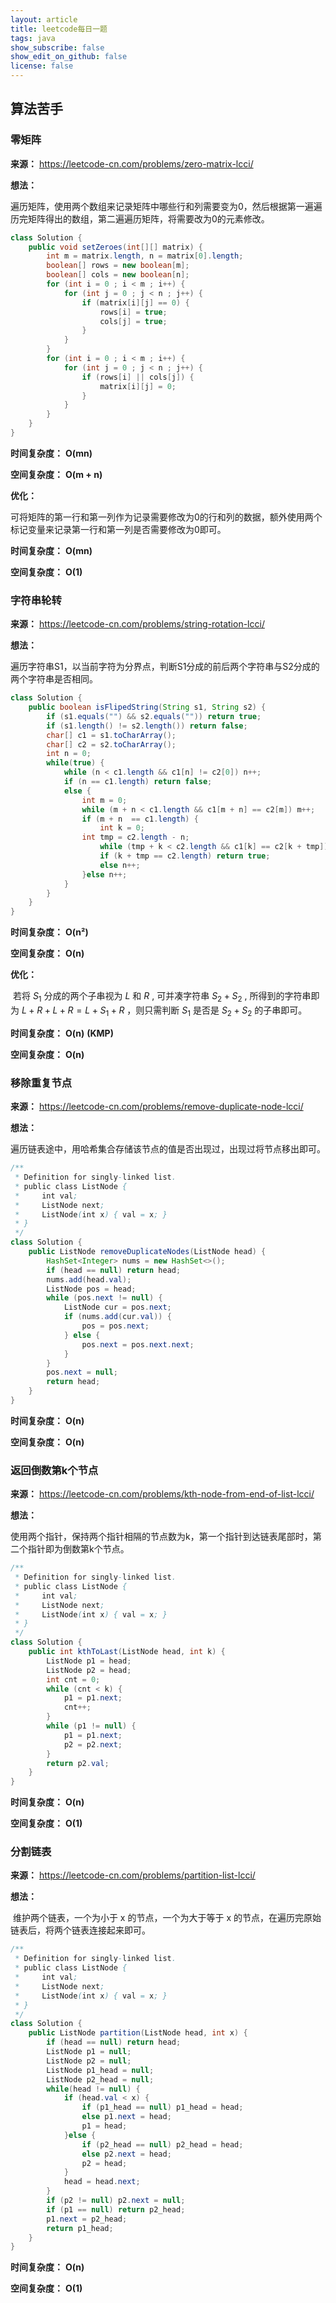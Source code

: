 ```yaml
---
layout: article
title: leetcode每日一题
tags: java
show_subscribe: false
show_edit_on_github: false
license: false
---
```


<!--more-->

## 算法苦手




### 零矩阵

**来源：**	<https://leetcode-cn.com/problems/zero-matrix-lcci/>	

**想法：**

​	遍历矩阵，使用两个数组来记录矩阵中哪些行和列需要变为0，然后根据第一遍遍历完矩阵得出的数组，第二遍遍历矩阵，将需要改为0的元素修改。

```java
class Solution {
    public void setZeroes(int[][] matrix) {
        int m = matrix.length, n = matrix[0].length;
        boolean[] rows = new boolean[m];
        boolean[] cols = new boolean[n];
        for (int i = 0 ; i < m ; i++) {
            for (int j = 0 ; j < n ; j++) {
                if (matrix[i][j] == 0) {
                    rows[i] = true;
                    cols[j] = true;
                }
            }
        }
        for (int i = 0 ; i < m ; i++) {
            for (int j = 0 ; j < n ; j++) {
                if (rows[i] || cols[j]) {
                    matrix[i][j] = 0;
                }
            }
        }
    }
}
```

**时间复杂度：** **O(mn)**

**空间复杂度：** **O(m + n)**

**优化：**

​	可将矩阵的第一行和第一列作为记录需要修改为0的行和列的数据，额外使用两个标记变量来记录第一行和第一列是否需要修改为0即可。

**时间复杂度：** **O(mn)**

**空间复杂度：** **O(1)**





### 字符串轮转

**来源：**	<https://leetcode-cn.com/problems/string-rotation-lcci/>	

**想法：**

​	遍历字符串S1，以当前字符为分界点，判断S1分成的前后两个字符串与S2分成的两个字符串是否相同。

```java
class Solution {
    public boolean isFlipedString(String s1, String s2) {
        if (s1.equals("") && s2.equals("")) return true;
        if (s1.length() != s2.length()) return false;
        char[] c1 = s1.toCharArray();
        char[] c2 = s2.toCharArray();
        int n = 0;
        while(true) {
            while (n < c1.length && c1[n] != c2[0]) n++;
            if (n == c1.length) return false;
            else {
                int m = 0;
                while (m + n < c1.length && c1[m + n] == c2[m]) m++;
                if (m + n  == c1.length) {
                    int k = 0;
                int tmp = c2.length - n;
                    while (tmp + k < c2.length && c1[k] == c2[k + tmp]) k++;
                    if (k + tmp == c2.length) return true;
                    else n++;
                }else n++;
            }
        }
    }
}
```

**时间复杂度：** **O(n²)**

**空间复杂度：** **O(n)**

**优化：**

​	若将 $S_1$ 分成的两个子串视为 $L$ 和 $R$ , 可并凑字符串 $S_2 + S_2$ , 所得到的字符串即为 $L +  R + L + R = L + S_1 + R$ ，则只需判断 $S_1$ 是否是 $S_2 + S_2$ 的子串即可。

**时间复杂度：** **O(n)** **(KMP)** 

**空间复杂度：** **O(n)**



### 移除重复节点

**来源：**	<https://leetcode-cn.com/problems/remove-duplicate-node-lcci/>	

**想法：**

​	遍历链表途中，用哈希集合存储该节点的值是否出现过，出现过将节点移出即可。

```java
/**
 * Definition for singly-linked list.
 * public class ListNode {
 *     int val;
 *     ListNode next;
 *     ListNode(int x) { val = x; }
 * }
 */
class Solution {
    public ListNode removeDuplicateNodes(ListNode head) {
        HashSet<Integer> nums = new HashSet<>();
        if (head == null) return head;
        nums.add(head.val);
        ListNode pos = head;
        while (pos.next != null) {
            ListNode cur = pos.next;
            if (nums.add(cur.val)) {
                pos = pos.next;
            } else {
                pos.next = pos.next.next;
            }
        }
        pos.next = null;
        return head;
    }
}
```

**时间复杂度：** **O(n)**

**空间复杂度：** **O(n)**



### 返回倒数第k个节点

**来源：**	<https://leetcode-cn.com/problems/kth-node-from-end-of-list-lcci/>	

**想法：**

​	使用两个指针，保持两个指针相隔的节点数为k，第一个指针到达链表尾部时，第二个指针即为倒数第k个节点。

```java
/**
 * Definition for singly-linked list.
 * public class ListNode {
 *     int val;
 *     ListNode next;
 *     ListNode(int x) { val = x; }
 * }
 */
class Solution {
    public int kthToLast(ListNode head, int k) {
        ListNode p1 = head;
        ListNode p2 = head;
        int cnt = 0;
        while (cnt < k) {
            p1 = p1.next;
            cnt++;
        }
        while (p1 != null) {
            p1 = p1.next;
            p2 = p2.next;
        }
        return p2.val;
    }
}
```

**时间复杂度：** **O(n)**

**空间复杂度：** **O(1)**



### 分割链表

**来源：**	<https://leetcode-cn.com/problems/partition-list-lcci/>	

**想法：**

​		维护两个链表，一个为小于 x 的节点，一个为大于等于 x 的节点，在遍历完原始链表后，将两个链表连接起来即可。

```java
/**
 * Definition for singly-linked list.
 * public class ListNode {
 *     int val;
 *     ListNode next;
 *     ListNode(int x) { val = x; }
 * }
 */
class Solution {
    public ListNode partition(ListNode head, int x) {
        if (head == null) return head;
        ListNode p1 = null;
        ListNode p2 = null;
        ListNode p1_head = null;
        ListNode p2_head = null;
        while(head != null) {
            if (head.val < x) {
                if (p1_head == null) p1_head = head;
                else p1.next = head;
                p1 = head;
            }else {
                if (p2_head == null) p2_head = head;
                else p2.next = head;
                p2 = head;
            }
            head = head.next;
        }
        if (p2 != null) p2.next = null;
        if (p1 == null) return p2_head;
        p1.next = p2_head;
        return p1_head;
    }
}
```

**时间复杂度：** **O(n)**

**空间复杂度：** **O(1)**
